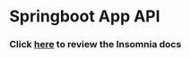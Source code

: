 # Springboot App API
### Click [here](https://christianpari.github.io/SpringbootApp/SB-App-Doc/index.html) to review the Insomnia docs
